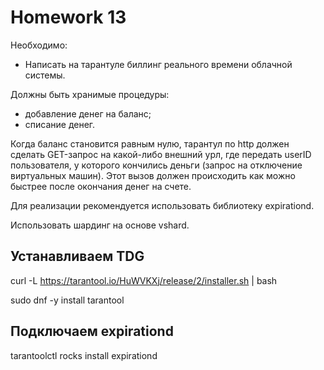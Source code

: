 # Homework 13

Необходимо:

- Написать на тарантуле биллинг реального времени облачной системы. 

Должны быть хранимые процедуры:
 - добавление денег на баланс;
 - списание денег.

Когда баланс становится равным нулю, тарантул по http должен сделать GET-запрос на какой-либо внешний урл, где передать userID пользователя, у которого кончились деньги (запрос на отключение виртуальных машин). Этот вызов должен происходить как можно быстрее после окончания денег на счете.

Для реализации рекомендуется использовать библиотеку expirationd.

Использовать шардинг на основе vshard.

## Устанавливаем TDG

curl -L https://tarantool.io/HuWVKXj/release/2/installer.sh | bash

sudo dnf -y install tarantool

## Подключаем expirationd

tarantoolctl rocks install expirationd

